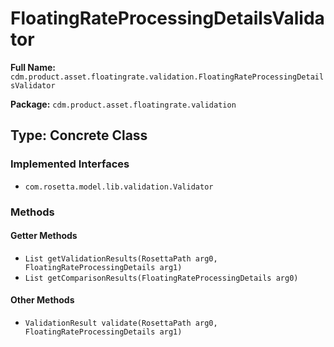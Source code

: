 # FloatingRateProcessingDetailsValidator

**Full Name:** `cdm.product.asset.floatingrate.validation.FloatingRateProcessingDetailsValidator`

**Package:** `cdm.product.asset.floatingrate.validation`

## Type: Concrete Class

### Implemented Interfaces

- `com.rosetta.model.lib.validation.Validator`

### Methods

#### Getter Methods

- `List getValidationResults(RosettaPath arg0, FloatingRateProcessingDetails arg1)`
- `List getComparisonResults(FloatingRateProcessingDetails arg0)`

#### Other Methods

- `ValidationResult validate(RosettaPath arg0, FloatingRateProcessingDetails arg1)`

